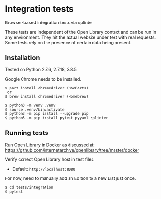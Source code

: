 Integration tests
=================

Browser-based integration tests via splinter

These tests are independent of the Open Library context and can be run
in any environment. They hit the actual website under test with real
requests. Some tests rely on the presence of certain data being present.

## Installation

Tested on Python 2.7.6, 2.7.18, 3.8.5

Google Chrome needs to be installed.

````
$ port install chromedriver (MacPorts)
 or
$ brew install chromedriver (Homebrew)

$ python3 -m venv .venv
$ source .venv/bin/activate
$ python3 -m pip install --upgrade pip
$ python3 -m pip install pytest pyyaml splinter
````

## Running tests

Run Open Library in Docker as discussed at:
https://github.com/internetarchive/openlibrary/tree/master/docker

Verify correct Open Library host in test files.
- Default: `http://localhost:8080`

For now, need to manually add an Edition to a new List just once.

````
$ cd tests/integration
$ pytest
````
